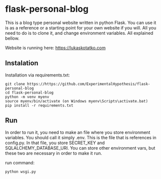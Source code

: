 # flask-personal-blog
This is a blog type personal website written in python Flask. You can use it is as a reference or a starting point for your own website if you will. All you need to do is to clone it, and change environment variables. All explained bellow.

Website is running here: https://lukaskotatko.com

## Instalation

Installation via requirements.txt:
```
git clone https://https://github.com/ExperimentalHypothesis/flask-personal-blog
cd flask-personal-blog
python -m venv myenv
source myenv/bin/activate (on Windows myenv\Scripts\activate.bat)
pip install -r requirements.txt
```

## Run 
In order to run it, you need to make an file where you store environment variables. You should call it simply .env. This is the file that is references in config.py. In that file, you store SECRET_KEY and SQLALCHEMY_DATABASE_URI. You can store other environment vars, but these two are necessary in order to make it run.

run command:
```
python wsgi.py
```


